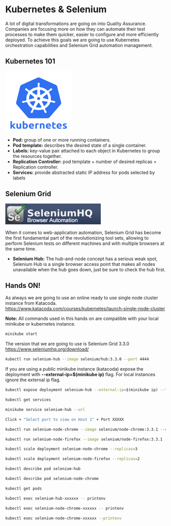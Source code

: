 # Kubernetes & Selenium 
A lot of digital transformations are going on into Quality Assurance. Companies are focusing more on how they can automate their test processes to make them quicker, easier to configure and more efficiently deployed. To achieve this  goals we are going to use Kubernetes orchestration capabilities and Selenium Grid automation management.

## Kubernetes 101 
<img height="190" width="210" src="https://github.com/twogg-git/k8s-selenium/blob/master/imgs/kubernetes.png">

- **Pod:** group of one or more running containers.    
- **Pod template:**  describes the desired state of a single container.     
- **Labels:** key-value pair attached to each object in Kubernetes to group the resources together.   
- **Replication Controller:**  pod template + number of desired replicas = Replication controller.   
- **Services:** provide abstracted static IP address for pods selected by labels   

## Selenium Grid
<img height="65" width="300" src="https://raw.githubusercontent.com/twogg-git/k8s-selenium/master/imgs/selenium.png">

When it comes to web-application automation, Selenium Grid has become the first fundamental part of the revolutionizing tool sets, allowing to perform Selenium tests on different machines and with multiple browsers at the same time.

- **Selenium Hub:** The hub-and-node concept has a serious weak spot, Selenium Hub is a single browser access point that makes all nodes unavailable when the hub goes down, just be sure to check the hub first.

## Hands ON!

As always we are going to use an online ready to use single node cluster instance from Katacoda. 
https://www.katacoda.com/courses/kubernetes/launch-single-node-cluster

**Note:** All commands used in this hands on are compatible with your local minikube or kubernetes instance.

```sh
minikube start
```

The version that we are going to use is Selenium Grid 3.3.0 https://www.seleniumhq.org/download/
```sh
kubectl run selenium-hub --image selenium/hub:3.3.0 --port 4444
```

If you are using a public minikube instance (katacoda) expose the deployment with **--external-ip=$(minikube ip)** flag. For local instances ignore the external ip flag.
```sh
kubectl expose deployment selenium-hub --external-ip=$(minikube ip) --type=NodePort
```

```sh
kubectl get services
```

```sh
minikube service selenium-hub --url
```

```sh
Click + "Select port to view on Host 1" + Port XXXXX
```

```sh
kubectl run selenium-node-chrome --image selenium/node-chrome:3.3.1 --env="HUB_PORT_4444_TCP_ADDR=selenium-hub" --env="HUB_PORT_4444_TCP_PORT=4444"
```

```sh
kubectl run selenium-node-firefox --image selenium/node-firefox:3.3.1 --env="HUB_PORT_4444_TCP_ADDR=selenium-hub" --env="HUB_PORT_4444_TCP_PORT=4444"
```

```sh
kubectl scale deployment selenium-node-chrome --replicas=3
```

```sh
kubectl scale deployment selenium-node-firefox --replicas=2
```

```sh
kubectl describe pod selenium-hub
```

```sh
kubectl describe pod selenium-node-chrome
```

```sh
kubectl get pods
```

```sh
kubectl exec selenium-hub-xxxxxx -- printenv
```

```sh
kubectl exec selenium-node-chrome-xxxxxx -- printenv
```

```sh
kubectl exec selenium-node-chrome-xxxxxx --printenv
```
